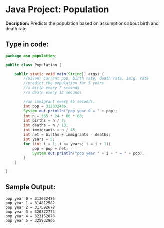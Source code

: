 # Java Project: Population

**Decription:** Predicts the population based on assumptions about birth and death rate.

## Type in code:

```java
package asu.population;

public class Population {

    public static void main(String[] args) {
        //Given: current pop, birth rate, death rate, imig. rate
        //predict the population for 5 years
        //a birth every 7 seconds
        //a death every 13 seconds

        //an immigrant every 45 seconds.
        int pop = 312032486;
        System.out.println("pop year 0 = " + pop);
        int n = 365 * 24 * 60 * 60;
        int births = n / 7;
        int deaths = n / 13;
        int immigrants = n / 45;
        int net = births + immigrants - deaths;
        int years = 5;
        for (int i = 1; i <= years; i = i + 1){
            pop = pop + net;
            System.out.println("pop year " + i + " = " + pop);
        }
    }

}
```

## Sample Output:

```text
pop year 0 = 312032486
pop year 1 = 314812582
pop year 2 = 317592678
pop year 3 = 320372774
pop year 4 = 323152870
pop year 5 = 325932966
```

